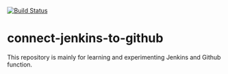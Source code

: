 [![Build Status](http://ec2-54-158-38-28.compute-1.amazonaws.com/buildStatus/icon?job=connect-jenkins-to-github)](http://ec2-54-158-38-28.compute-1.amazonaws.com/job/connect-jenkins-to-github/)
# connect-jenkins-to-github
This repository is mainly for learning and experimenting Jenkins and Github function. 
